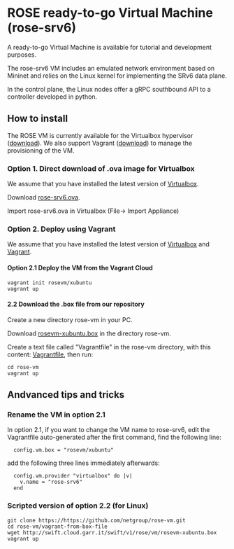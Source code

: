 # ROSE ready-to-go Virtual Machine (rose-srv6)

A ready-to-go Virtual Machine is available for tutorial and development purposes.

The rose-srv6 VM includes an emulated network environment based on Mininet and 
relies on the Linux kernel for implementing the SRv6 data plane.

In the control plane, the Linux nodes offer a gRPC southbound API to a controller
developed in python.

## How to install

The ROSE VM is currently available for the Virtualbox hypervisor ([download](https://www.virtualbox.org/wiki/Downloads)).
We also support Vagrant ([download](https://www.vagrantup.com/downloads.html)) to manage the provisioning of the VM.
 

### Option 1. Direct download of .ova image for Virtualbox

We assume that you have installed the latest version of [Virtualbox](https://www.virtualbox.org/wiki/Downloads). 

Download [rose-srv6.ova](http://swift.cloud.garr.it/swift/v1/rose/vm/rose-srv6.ova).

Import rose-srv6.ova in Virtualbox (File-> Import Appliance)

### Option 2. Deploy using Vagrant

We assume that you have installed the latest version of [Virtualbox](https://www.virtualbox.org/wiki/Downloads) and [Vagrant](https://www.vagrantup.com/downloads.html).

#### Option 2.1 Deploy the VM from the Vagrant Cloud

```
vagrant init rosevm/xubuntu
vagrant up
```

#### 2.2 Download the .box file from our repository

Create a new directory rose-vm in your PC. 

Download [rosevm-xubuntu.box](http://swift.cloud.garr.it/swift/v1/rose/vm/rosevm-xubuntu.box)
in the directory rose-vm.

Create a text file called "Vagrantfile" in the rose-vm directory, with this content:
[Vagrantfile](https://github.com/netgroup/rose-vm/raw/master/vagrant-from-box-file/Vagrantfile), then run:

```
cd rose-vm
vagrant up
```

## Andvanced tips and tricks

### Rename the VM in option 2.1

In option 2.1, if you want to change the VM name to rose-srv6, edit the Vagrantfile auto-generated
after the first command, find the following line:

```
  config.vm.box = "rosevm/xubuntu"
```
add the following three lines immediately afterwards:

```
  config.vm.provider "virtualbox" do |v|
    v.name = "rose-srv6"
  end
```

### Scripted version of option 2.2 (for Linux)

```
git clone https://https://github.com/netgroup/rose-vm.git
cd rose-vm/vagrant-from-box-file
wget http://swift.cloud.garr.it/swift/v1/rose/vm/rosevm-xubuntu.box
vagrant up
```
